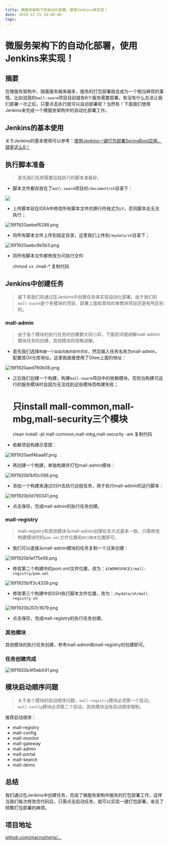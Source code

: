 ```yaml
---
title: 微服务架构下的自动化部署，使用Jenkins来实现！
date: 2019-12-25 10:40:46
tags:
---
```



微服务架构下的自动化部署，使用Jenkins来实现！
==========================



摘要
--

在微服务架构中，随着服务越来越多，服务的打包部署就会成为一个相当麻烦的事情。比如说我的`mall-swarm`项目目前就有8个服务需要部署，有没有什么办法让我们部署一次之后，只要点击执行就可以自动部署呢？当然有！下面我们使用Jenkins来完成一个微服务架构中的自动化部署工作。

Jenkins的基本使用
------------

关于Jenkins的基本使用可以参考：[使用Jenkins一键打包部署SpringBoot应用，就是这么6！](https://juejin.im/post/5df780d3e51d4557ff140b30)

执行脚本准备
------

> 首先我们先把需要远程执行的脚本准备好。

*   脚本文件都存放在了`mall-swarm`项目的`/document/sh`目录下：

![](https://user-gold-cdn.xitu.io/2019/12/18/16f1920aeb3ec6e1?imageView2/0/w/1280/h/960/ignore-error/1)

*   上传脚本前在IDEA中修改所有脚本文件的换行符格式为`LF`，否则脚本会无法执行；

![16f1920aebef6288.png](http://image.lichongbing.com/static/f2de5ac48e7adea3b900f50524874145.png)

*   将所有脚本文件上传到指定目录，这里我们上传到`/mydata/sh`目录下；

![16f1920aebc9e5b3.png](http://image.lichongbing.com/static/231e00faa4dfe5b041eafdeace4fa60c.png)

*   将所有脚本文件都修改为可执行文件:

    chmod +x ./mall-*
    复制代码



Jenkins中创建任务
------------

> 接下来我们将通过在Jenkins中创建任务来实现自动化部署。由于我们的`mall-swarm`是个多模块的项目，部署上面和曾经的单模块项目还是有所区别的。

### mall-admin

> 由于各个模块的执行任务的创建都大同小异，下面将详细讲解mall-admin模块任务的创建，其他模块将简略讲解。

*   首先我们选择`构建一个自由风格的软件项目`，然后输入任务名称为mall-admin，配置其Git仓库地址，这里我直接使用了Gitee上面的地址：

![16f1920aed760b06.png](http://image.lichongbing.com/static/a5bc98e6add43ecebdd2baa3e9aa78cc.png)

*   之后我们创建一个构建，构建`mall-swarm`项目中的依赖模块，否则当构建可运行的服务模块时会因为无法找到这些模块而构建失败；

    # 只install mall-common,mall-mbg,mall-security三个模块
    clean install -pl mall-common,mall-mbg,mall-security -am
    复制代码

*   依赖项目构建示意图：

![16f1920aef4baa6f.png](http://image.lichongbing.com/static/055d0d39e6063f2a74a7bb77872d88b8.png)

*   再创建一个构建，单独构建并打包mall-admin模块：

![16f1920b1bf0c098.png](http://image.lichongbing.com/static/4b66840df67325feadb99ad3b022ed91.png)

*   添加一个构建来通过SSH去执行远程任务，用于执行mall-admin的运行脚本：

![16f1920b1d790341.png](http://image.lichongbing.com/static/de69be88a79942d6faec6e3b7a3b7d97.png)

*   点击保存，完成mall-admin的执行任务创建。

### mall-registry

> mall-registry和其他模块与mall-admin创建任务方式基本一致，只需修改构建模块时的`pom.xml`文件位置和`执行脚本`位置即可。

*   我们可以直接从mall-admin模块的任务复制一个过来创建：

![16f1920b1ef75e56.png](http://image.lichongbing.com/static/33f24c846c97be9d6b6e4941d0e9198f.png)

*   修改第二个构建中的pom.xml文件位置，改为：`${WORKSPACE}/mall-registry/pom.xml`

![16f1920b1f3c4339.png](http://image.lichongbing.com/static/8b6d683f4cdf1eb0cbbd9859c2ffa456.png)

*   修改第三个构建中的SSH执行脚本文件位置，改为：`/mydata/sh/mall-registry.sh`

![16f1920b207c1679.png](http://image.lichongbing.com/static/b0f4872ca64105f3d1eea2045b484252.png)

*   点击保存，完成mall-registry的执行任务创建。

### 其他模块

其他模块的执行任务创建，参考mall-admin和mall-registry的创建即可。

### 任务创建完成

![16f1920b4f0eb041.png](http://image.lichongbing.com/static/e11d87d6c49ebcbc250d75406427f32d.png)

模块启动顺序问题
--------

> 关于各个模块的启动顺序问题，`mall-registry`模块必须第一个启动，`mall-config`模块必须第二个启动，其他模块没有启动顺序限制。

推荐启动顺序：

*   mall-registry
*   mall-config
*   mall-monitor
*   mall-gateway
*   mall-admin
*   mall-portal
*   mall-search
*   mall-demo

总结
--

我们通过在Jenkins中创建任务，完成了微服务架构中服务的打包部署工作，这样当我们每次修改完代码后，只需点击启动任务，就可以实现一键打包部署，省去了频繁打包部署的麻烦。

项目地址
----

[github.com/macrozheng/…](https://github.com/macrozheng/mall-swarm)



